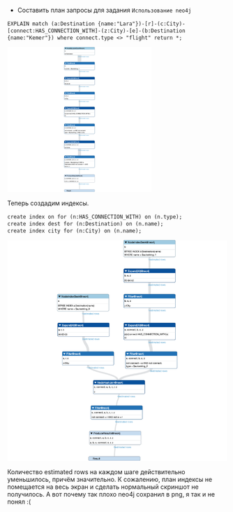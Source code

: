 - Составить план запросы для задания `Использование neo4j`

```
EXPLAIN match (a:Destination {name:"Lara"})-[r]-(c:City)-[connect:HAS_CONNECTION_WITH]-(z:City)-[e]-(b:Destination {name:"Kemer"}) where connect.type <> "flight" return *;
```
![](pics/plan.png)

Теперь создадим индексы.

```
create index on for (n:HAS_CONNECTION_WITH) on (n.type);
create index dest for (n:Destination) on (n.name);
create index city for (n:City) on (n.name);
```
![](pics/plan2.png)

Количество estimated rows на каждом шаге действительно уменьшилось, причём значительно.
К сожалению, план индексы не помещается на весь экран и сделать нормальный скриншот не получилось.
А вот почему так плохо neo4j сохранил в png, я так и не понял :( 